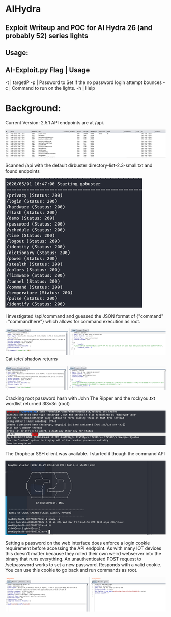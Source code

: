 # AIHydra
## Exploit Writeup and POC for AI Hydra 26 (and probably 52) series lights 

## Usage: 
AI-Exploit.py
Flag | Usage
----------------------------
-t | targetIP
-p | Password to Set if the no password login attempt bounces
-c | Command to run on the lights. 
-h | Help 

# Background: 

Current Version: 2.5.1
API endpoints are at /api.

![API Endpoints](https://github.com/Laransec/AIHydra/blob/master/Pics/1.png)

Scanned /api with the default dirbuster directory-list-2.3-small.txt and found endpoints

![API Enumeration](https://github.com/Laransec/AIHydra/blob/master/Pics/2.png)

I investigated /api/command and guessed the JSON format of {"command" : "commandhere"} which allows for command execution as root.

![Command Execution](https://github.com/Laransec/AIHydra/blob/master/Pics/3.png)
Cat /etc/ shadow returns 

![Shadow File](https://github.com/Laransec/AIHydra/blob/master/Pics/4.png)

Cracking root password hash with John The Ripper and the rockyou.txt wordlist returned
 3l3v3n           (root)
 
 ![Cracking](https://github.com/Laransec/AIHydra/blob/master/Pics/5.png)


The Dropbear SSH client was available. I started it though the command API 

![SSH as Root](https://github.com/Laransec/AIHydra/blob/master/Pics/rootshell.png)

Setting a password on the web interface does enforce a login cookie requirement before accessing the API endpoint. As with many IOT devices this doesn’t matter because they rolled their own weird webserver into the binary that runs everything. 
An unauthenticated POST request to /setpassword works to set a new password. Responds with a valid cookie. You can use this cookie to go back and run commands as root. 

![Auth Bypass](https://github.com/Laransec/AIHydra/blob/master/Pics/6.png)
